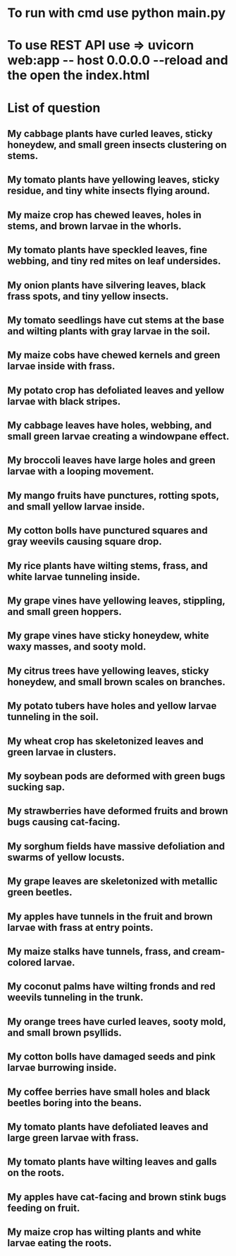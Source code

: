# To run with cmd use python main.py
# To use REST API  use =>  uvicorn web:app -- host 0.0.0.0 --reload and the open the index.html


# List of question

## My cabbage plants have curled leaves, sticky honeydew, and small green insects clustering on stems.
## My tomato plants have yellowing leaves, sticky residue, and tiny white insects flying around.
## My maize crop has chewed leaves, holes in stems, and brown larvae in the whorls.
## My tomato plants have speckled leaves, fine webbing, and tiny red mites on leaf undersides.
## My onion plants have silvering leaves, black frass spots, and tiny yellow insects.
## My tomato seedlings have cut stems at the base and wilting plants with gray larvae in the soil.
## My maize cobs have chewed kernels and green larvae inside with frass.
## My potato crop has defoliated leaves and yellow larvae with black stripes.
## My cabbage leaves have holes, webbing, and small green larvae creating a windowpane effect.
## My broccoli leaves have large holes and green larvae with a looping movement.
## My mango fruits have punctures, rotting spots, and small yellow larvae inside.
## My cotton bolls have punctured squares and gray weevils causing square drop.
## My rice plants have wilting stems, frass, and white larvae tunneling inside.
## My grape vines have yellowing leaves, stippling, and small green hoppers.
## My grape vines have sticky honeydew, white waxy masses, and sooty mold.
## My citrus trees have yellowing leaves, sticky honeydew, and small brown scales on branches.
## My potato tubers have holes and yellow larvae tunneling in the soil.
## My wheat crop has skeletonized leaves and green larvae in clusters.
## My soybean pods are deformed with green bugs sucking sap.
## My strawberries have deformed fruits and brown bugs causing cat-facing.
## My sorghum fields have massive defoliation and swarms of yellow locusts.
## My grape leaves are skeletonized with metallic green beetles.
## My apples have tunnels in the fruit and brown larvae with frass at entry points.
## My maize stalks have tunnels, frass, and cream-colored larvae.
## My coconut palms have wilting fronds and red weevils tunneling in the trunk.
## My orange trees have curled leaves, sooty mold, and small brown psyllids.
## My cotton bolls have damaged seeds and pink larvae burrowing inside.
## My coffee berries have small holes and black beetles boring into the beans.
## My tomato plants have defoliated leaves and large green larvae with frass.
## My tomato plants have wilting leaves and galls on the roots.
## My apples have cat-facing and brown stink bugs feeding on fruit.
## My maize crop has wilting plants and white larvae eating the roots.